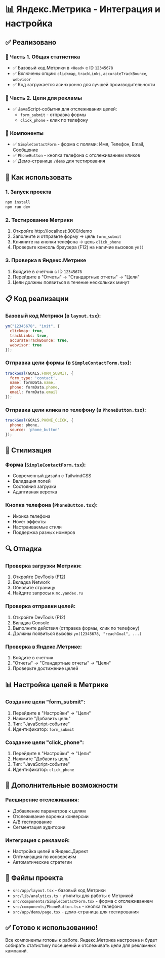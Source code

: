 # 📊 Яндекс.Метрика - Интеграция и настройка

## ✅ Реализовано

### 🔧 **Часть 1. Общая статистика**
- ✅ Базовый код Метрики в `<Head>` с ID `12345678`
- ✅ Включены опции: `clickmap`, `trackLinks`, `accurateTrackBounce`, `webvisor`
- ✅ Код загружается асинхронно для лучшей производительности

### 🎯 **Часть 2. Цели для рекламы**
- ✅ JavaScript-события для отслеживания целей:
  - `form_submit` - отправка формы
  - `click_phone` - клик по телефону

### 📱 **Компоненты**
- ✅ `SimpleContactForm` - форма с полями: Имя, Телефон, Email, Сообщение
- ✅ `PhoneButton` - кнопка телефона с отслеживанием кликов
- ✅ Демо-страница `/demo` для тестирования

## 🚀 Как использовать

### 1. **Запуск проекта**
```bash
npm install
npm run dev
```

### 2. **Тестирование Метрики**
1. Откройте http://localhost:3000/demo
2. Заполните и отправьте форму → цель `form_submit`
3. Кликните на кнопки телефона → цель `click_phone`
4. Проверьте консоль браузера (F12) на наличие вызовов `ym()`

### 3. **Проверка в Яндекс.Метрике**
1. Войдите в счетчик с ID `12345678`
2. Перейдите в "Отчеты" → "Стандартные отчеты" → "Цели"
3. Цели должны появиться в течение нескольких минут

## 📋 Код реализации

### **Базовый код Метрики** (в `layout.tsx`):
```javascript
ym("12345678", "init", {
  clickmap: true,
  trackLinks: true,
  accurateTrackBounce: true,
  webvisor: true
});
```

### **Отправка цели формы** (в `SimpleContactForm.tsx`):
```javascript
trackGoal(GOALS.FORM_SUBMIT, {
  form_type: 'contact',
  name: formData.name,
  phone: formData.phone,
  email: formData.email
});
```

### **Отправка цели клика по телефону** (в `PhoneButton.tsx`):
```javascript
trackGoal(GOALS.PHONE_CLICK, {
  phone: phone,
  source: 'phone_button'
});
```

## 🎨 Стилизация

### **Форма** (`SimpleContactForm.tsx`):
- Современный дизайн с TailwindCSS
- Валидация полей
- Состояния загрузки
- Адаптивная верстка

### **Кнопка телефона** (`PhoneButton.tsx`):
- Иконка телефона
- Hover эффекты
- Настраиваемые стили
- Поддержка разных номеров

## 🔍 Отладка

### **Проверка загрузки Метрики:**
1. Откройте DevTools (F12)
2. Вкладка Network
3. Обновите страницу
4. Найдите запросы к `mc.yandex.ru`

### **Проверка отправки целей:**
1. Откройте DevTools (F12)
2. Вкладка Console
3. Выполните действия (отправка формы, клик по телефону)
4. Должны появиться вызовы `ym(12345678, "reachGoal", ...)`

### **Проверка в Яндекс.Метрике:**
1. Войдите в счетчик
2. "Отчеты" → "Стандартные отчеты" → "Цели"
3. Проверьте достижение целей

## 📊 Настройка целей в Метрике

### **Создание цели "form_submit":**
1. Перейдите в "Настройки" → "Цели"
2. Нажмите "Добавить цель"
3. Тип: "JavaScript-событие"
4. Идентификатор: `form_submit`

### **Создание цели "click_phone":**
1. Перейдите в "Настройки" → "Цели"
2. Нажмите "Добавить цель"
3. Тип: "JavaScript-событие"
4. Идентификатор: `click_phone`

## 🎯 Дополнительные возможности

### **Расширение отслеживания:**
- Добавление параметров к целям
- Отслеживание воронки конверсии
- A/B тестирование
- Сегментация аудитории

### **Интеграция с рекламой:**
- Настройка целей в Яндекс.Директ
- Оптимизация по конверсиям
- Автоматические стратегии

## 📝 Файлы проекта

- `src/app/layout.tsx` - базовый код Метрики
- `src/lib/analytics.ts` - утилиты для работы с Метрикой
- `src/components/SimpleContactForm.tsx` - форма с отслеживанием
- `src/components/PhoneButton.tsx` - кнопка телефона
- `src/app/demo/page.tsx` - демо-страница для тестирования

## ✅ Готово к использованию!

Все компоненты готовы к работе. Яндекс.Метрика настроена и будет собирать статистику посещений и отслеживать цели для рекламных кампаний.

